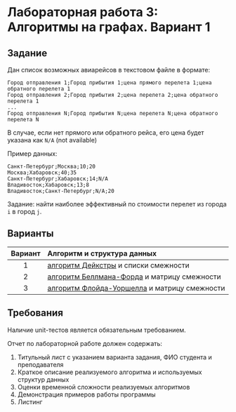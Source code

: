 # Лабораторная работа 3: Алгоритмы на графах. Вариант 1

## Задание

Дан список возможных авиарейсов в текстовом файле в формате:

```
Город отправления 1;Город прибытия 1;цена прямого перелета 1;цена обратного перелета 1
Город отправления 2;Город прибытия 2;цена перелета 2;цена обратного перелета 1
...
Город отправления N;Город прибытия N;цена перелета N;цена обратного перелета N
```

В случае, если нет прямого или обратного рейса, его цена будет указана как `N/A` (not available)

Пример данных:

```
Санкт-Петербург;Москва;10;20
Москва;Хабаровск;40;35
Санкт-Петербург;Хабаровск;14;N/A
Владивосток;Хабаровск;13;8
Владивосток;Санкт-Петербург;N/A;20
```

Задание: найти наиболее эффективный по стоимости перелет из города `i` в город `j`.

## Варианты

| Вариант | Алгоритм и структура данных                                    |
|:-------:|:---------------------------------------------------------------|
| 1       | [алгоритм Дейкстры][Dijkstra’s] и списки смежности             |
| 2       | [алгоритм Беллмана-Форда][Bellman–Ford] и матрицу смежности    |
| 3       | [алгоритм Флойда-Уоршелла][Floyd–Warshall] и матрицу смежности |

## Требования

Наличие unit-тестов является обязательным требованием.

Отчет по лабораторной работе должен содержать:

1. Титульный лист с указанием варианта задания, ФИО студента и преподавателя
2. Краткое описание реализуемого алгоритма и используемых структур данных
3. Оценки временной сложности реализуемых алгоритмов
4. Демонстрация примеров работы программы
5. Листинг

[//]: # (Links)

   [Dijkstra’s]: https://ru.wikipedia.org/wiki/%D0%90%D0%BB%D0%B3%D0%BE%D1%80%D0%B8%D1%82%D0%BC_%D0%94%D0%B5%D0%B9%D0%BA%D1%81%D1%82%D1%80%D1%8B
   [Bellman–Ford]: https://ru.wikipedia.org/wiki/%D0%90%D0%BB%D0%B3%D0%BE%D1%80%D0%B8%D1%82%D0%BC_%D0%91%D0%B5%D0%BB%D0%BB%D0%BC%D0%B0%D0%BD%D0%B0_%E2%80%94_%D0%A4%D0%BE%D1%80%D0%B4%D0%B0
   [Floyd–Warshall]: https://ru.wikipedia.org/wiki/%D0%90%D0%BB%D0%B3%D0%BE%D1%80%D0%B8%D1%82%D0%BC_%D0%A4%D0%BB%D0%BE%D0%B9%D0%B4%D0%B0_%E2%80%94_%D0%A3%D0%BE%D1%80%D1%88%D0%B5%D0%BB%D0%BB%D0%B0
